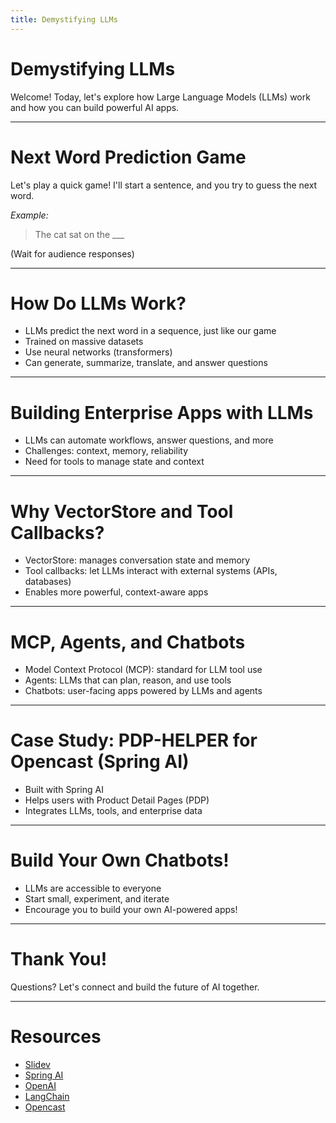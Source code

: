 ```yaml
---
title: Demystifying LLMs
---
```


# Demystifying LLMs

Welcome! Today, let's explore how Large Language Models (LLMs) work and how you can build powerful AI apps.

---

# Next Word Prediction Game

Let's play a quick game! I'll start a sentence, and you try to guess the next word.

_Example:_

> The cat sat on the \_\_\_

(Wait for audience responses)

---

# How Do LLMs Work?

- LLMs predict the next word in a sequence, just like our game
- Trained on massive datasets
- Use neural networks (transformers)
- Can generate, summarize, translate, and answer questions

---

# Building Enterprise Apps with LLMs

- LLMs can automate workflows, answer questions, and more
- Challenges: context, memory, reliability
- Need for tools to manage state and context

---

# Why VectorStore and Tool Callbacks?

- VectorStore: manages conversation state and memory
- Tool callbacks: let LLMs interact with external systems (APIs, databases)
- Enables more powerful, context-aware apps

---

# MCP, Agents, and Chatbots

- Model Context Protocol (MCP): standard for LLM tool use
- Agents: LLMs that can plan, reason, and use tools
- Chatbots: user-facing apps powered by LLMs and agents

---

# Case Study: PDP-HELPER for Opencast (Spring AI)

- Built with Spring AI
- Helps users with Product Detail Pages (PDP)
- Integrates LLMs, tools, and enterprise data

---

# Build Your Own Chatbots!

- LLMs are accessible to everyone
- Start small, experiment, and iterate
- Encourage you to build your own AI-powered apps!

---

# Thank You!

Questions? Let's connect and build the future of AI together.

---

# Resources

- [Slidev](https://sli.dev)
- [Spring AI](https://docs.spring.io/spring-ai)
- [OpenAI](https://openai.com)
- [LangChain](https://langchain.com)
- [Opencast](https://opencast.org)
